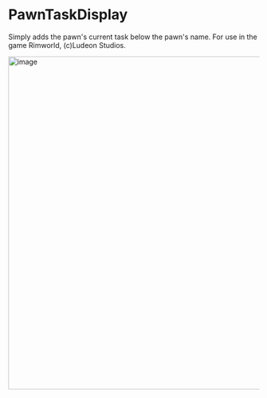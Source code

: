 # PawnTaskDisplay

Simply adds the pawn's current task below the pawn's name. For use in the game Rimworld, (c)Ludeon Studios.

<img width="668" alt="image" src="https://github.com/user-attachments/assets/02fc2bfe-93c2-48c5-be7b-fe86a579e75d">
